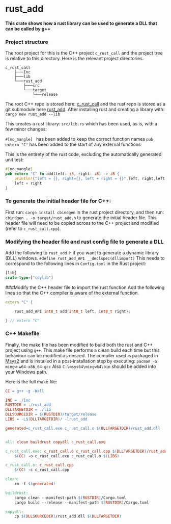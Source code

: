 # rust_add

#### This crate shows how a rust library can be used to generate a DLL that can be called by g++

### Project structure
The root project for this is the C++ project `c_rust_call` and the project tree is relative to this directory. Here is the relevant project directories.
```
c_rust_call
    ├───Inc
    ├───lib
    └───rust_add
        ├───src
        └───target
            └───release
```
The root C++ repo is stored here: [c_rust_call](http://aus-srv-dev2.lumen.com.au/paul.easter/c_rust_call) and the rust repo is stored as a git submodule here [rust_add](http://aus-srv-dev2.lumen.com.au/paul.easter/rust_add).
After installing rust and creating a library with:
`cargo new rust_add --lib`

This creates a rust library:
`src/lib.rs`
which has been used, as is, with a few minor changes:

`#[no_mangle] ` has been added to keep the correct function names
`pub extern "C"` has been added to the start of any external functions

This is the entirety of the rust code, excluding the automatically generated unit test:
```rust
#[no_mangle] 
pub extern "C" fn add(left: i8, right: i8) -> i8 {
    println!("left = {}, right={}, left + right = {}",left, right,left + right);
    left + right
}
```

### To generate the initial header file for C++:
First run:
`cargo install cbindgen` in the rust project directory, and then run:
`cbindgen . -o target/rust_add.h` to generate the initial header file.
This header file will need to be copied across to the C++ project and modified (refer to `c_rust_call.cpp`).

### Modifying the header file and rust config file to generate a DLL
Add the following to `rust_add.h` if you want to generate a dynamic library (DLL) windows.
`#define rust_add_API __declspec(dllimport)`
This needs to correspond to the following lines in `Config.toml` in the Rust project:
```rust
[lib]
crate-type=["cdylib"]
```
###Modify the C++ header file to import the rust function
Add the following lines so that the C++ compiler is aware of the external function.
```C++
extern "C" {

    rust_add_API int8_t add(int8_t left, int8_t right);

} // extern "C" 
```
### C++ Makefile
Finally, the make file has been modified to build both the rust and C++ project using `g++`. This make file performs a clean build each time but this behaviour can be modified as desired. The compiler used is packaged in [Msys2](https://www.msys2.org/) and is installed in a post-installation step by executing:
`pacman -S mingw-w64-x86_64-gcc`
Also `C:\msys64\mingw64\bin` should be added into your Windows path.

Here is the full make file:

```makefile
CC = g++ -g -Wall

INC = ./Inc
RUSTDIR = ./rust_add
DLLTARGETDIR = ./lib
DLLSOURCEDIR = $(RUSTDIR)/target/release
LIBS = -L$(DLLTARGETDIR)/ -lrust_add

generated=c_rust_call.exe c_rust_call.o $(DLLTARGETDIR)/rust_add.dll


all: clean buildrust copydll c_rust_call.exe 

c_rust_call.exe: c_rust_call.o c_rust_call.cpp $(DLLTARGETDIR)/rust_add.dll
	$(CC) -o c_rust_call.exe c_rust_call.o $(LIBS)

c_rust_call.o: c_rust_call.cpp
	$(CC) -c c_rust_call.cpp 

clean:
	rm -f $(generated)

buildrust:
	cargo clean --manifest-path $(RUSTDIR)/Cargo.toml
	cargo build --release --manifest-path $(RUSTDIR)/Cargo.toml

copydll:
	cp $(DLLSOURCEDIR)/rust_add.dll $(DLLTARGETDIR)
```



